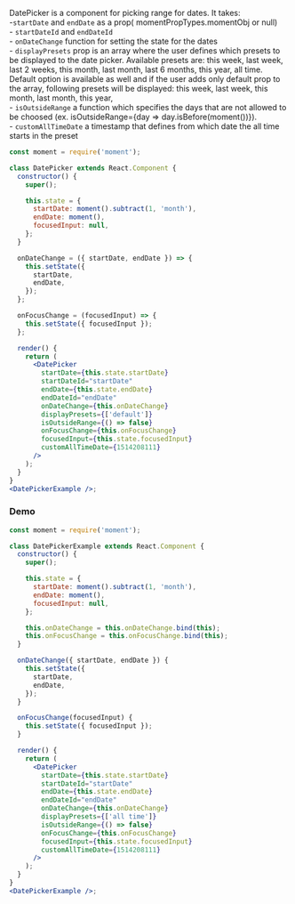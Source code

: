 DatePicker is a component for picking range for dates. It takes:
<br>-`startDate` and `endDate` as a prop( momentPropTypes.momentObj or null)
<br>- `startDateId` and `endDateId`
<br>- `onDateChange` function for setting the state for the dates
<br>- `displayPresets` prop is an array where the user defines which presets to be displayed to the date picker. Available presets are: this week, last week, last 2 weeks, this month, last month, last 6 months, this year, all time. Default option is available as well and if the user adds only default prop to the array, following presets will be displayed: this week, last week, this month, last month, this year,
<br>- `isOutsideRange` a function which specifies the days that are not allowed to be choosed (ex. isOutsideRange={day => day.isBefore(moment())}).
<br>- `customAllTimeDate` a timestamp that defines from which date the all time starts in the preset

```jsx static
const moment = require('moment');

class DatePicker extends React.Component {
  constructor() {
    super();

    this.state = {
      startDate: moment().subtract(1, 'month'),
      endDate: moment(),
      focusedInput: null,
    };
  }

  onDateChange = ({ startDate, endDate }) => {
    this.setState({
      startDate,
      endDate,
    });
  };

  onFocusChange = (focusedInput) => {
    this.setState({ focusedInput });
  };

  render() {
    return (
      <DatePicker
        startDate={this.state.startDate}
        startDateId="startDate"
        endDate={this.state.endDate}
        endDateId="endDate"
        onDateChange={this.onDateChange}
        displayPresets={['default']}
        isOutsideRange={() => false}
        onFocusChange={this.onFocusChange}
        focusedInput={this.state.focusedInput}
        customAllTimeDate={1514208111}
      />
    );
  }
}
<DatePickerExample />;
```

### Demo

```jsx
const moment = require('moment');

class DatePickerExample extends React.Component {
  constructor() {
    super();

    this.state = {
      startDate: moment().subtract(1, 'month'),
      endDate: moment(),
      focusedInput: null,
    };

    this.onDateChange = this.onDateChange.bind(this);
    this.onFocusChange = this.onFocusChange.bind(this);
  }

  onDateChange({ startDate, endDate }) {
    this.setState({
      startDate,
      endDate,
    });
  }

  onFocusChange(focusedInput) {
    this.setState({ focusedInput });
  }

  render() {
    return (
      <DatePicker
        startDate={this.state.startDate}
        startDateId="startDate"
        endDate={this.state.endDate}
        endDateId="endDate"
        onDateChange={this.onDateChange}
        displayPresets={['all time']}
        isOutsideRange={() => false}
        onFocusChange={this.onFocusChange}
        focusedInput={this.state.focusedInput}
        customAllTimeDate={1514208111}
      />
    );
  }
}
<DatePickerExample />;
```
